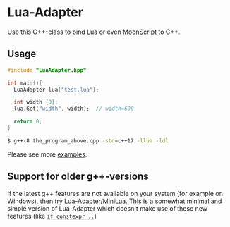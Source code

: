 # Lua-Adapter
Use this C++-class to bind [Lua](https://www.lua.org/download.html) or even [MoonScript](https://github.com/JlnWntr/Lua-Adapter/tree/master/examples/moonscript) to C++.

## Usage
```c++
#include "LuaAdapter.hpp"

int main(){
  LuaAdapter lua{"test.lua"};

  int width {0};
  lua.Get("width", width);  // width=600

  return 0;
}
```
```bash
$ g++-8 the_program_above.cpp -std=c++17 -llua -ldl
```

Please see more [examples](https://github.com/JlnWntr/Lua-Adapter/blob/master/examples).

## Support for older g++-versions
If the latest g++ features are not available on your system (for example on Windows), then try [Lua-Adapter/MiniLua](https://github.com/JlnWntr/Lua-Adapter/tree/master/MiniLua). This is a somewhat minimal and simple version of Lua-Adapter which doesn't make use of these new features (like [`if constexpr ..`](https://github.com/JlnWntr/Lua-Adapter/blob/master/LuaAdapter.hpp#L123))
